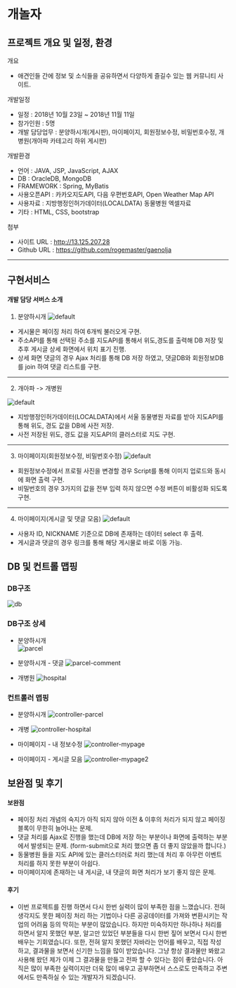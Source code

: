 개놀자
======

프로젝트 개요 및 일정, 환경
-------------------------

 개요
  + 애견인들 간에 정보 및 소식들을 공유하면서 다양하게 즐길수 있는 웹 커뮤니티 사이트.

 개발일정
  + 일정 : 2018년 10월 23일 ~ 2018년 11월 11일
  + 참가인원 : 5명
  + 개발 담당업무 : 분양하시개(게시판), 마이페이지, 회원정보수정, 비밀번호수정, 개병원(개아파 카테고리 하위 게시판)

 개발환경
  + 언어 : JAVA, JSP, JavaScript, AJAX
  + DB : OracleDB, MongoDB
  + FRAMEWORK : Spring, MyBatis
  + 사용오픈API : 카카오지도API, 다음 우편번호API, Open Weather Map API
  + 사용자료 : 지방행정인허가데이터(LOCALDATA) 동물병원 엑셀자료
  + 기타 : HTML, CSS, bootstrap

첨부
  + 사이트 URL : http://13.125.207.28
  + Github URL : https://github.com/rogemaster/gaenolja
  
***
구현서비스
----------

#### 개발 담당 서버스 소개
  1. 분양하시개 
![default](https://user-images.githubusercontent.com/40861712/48950402-5b364080-ef7e-11e8-8214-94534846ead4.png)

   + 게시물은 페이징 처리 하여 6개씩 불러오게 구현.
   + 주소API를 통해 선택된 주소를 지도API를 통해서 위도,경도를 출력해 DB 저장 및 추후 게시글 상세 화면에서 위치 표기 진행.
   + 상세 화면 댓글의 경우 Ajax 처리를 통해 DB 저장 하였고, 댓글DB와 회원정보DB를 join 하여 댓글 리스트를 구현.
   
 ***
  2. 개아파 -> 개병원
  
![default](https://user-images.githubusercontent.com/40861712/48951002-625e4e00-ef80-11e8-8b87-c1db76d7344e.png)
 
   + 지방행정인허가데이터(LOCALDATA)에서 서울 동물병원 자료를 받아 지도API를 통해 위도, 경도 값을 DB에 사전 저장.
   + 사전 저장된 위도, 경도 값을 지도API의 클러스터로 지도 구현.
   
 *** 
  3. 마이페이지(회원정보수정, 비밀번호수정)
 ![default](https://user-images.githubusercontent.com/40861712/48951431-e7963280-ef81-11e8-8a7f-7f0996396c49.png)
 
   + 회원정보수정에서 프로필 사진을 변경할 경우 Script를 통해 이미지 업로드와 동시에 화면 출력 구현.
   + 비밀번호의 경우 3가지의 값을 전부 입력 하지 않으면 수정 버튼이 비활성화 되도록 구현.
   
 ***
  4. 마이페이지(게시글 및 댓글 모음)
 ![default](https://user-images.githubusercontent.com/40861712/48951773-27a9e500-ef83-11e8-9138-818069d48f46.png)
 
   + 사용자 ID, NICKNAME 기준으로 DB에 존재하는 데이터 select 후 출력.
   + 게시글과 댓글의 경우 링크를 통해 해당 게시물로 바로 이동 가능.

  
DB 및 컨트롤 맵핑
----------------

### DB구조
 ![db](https://user-images.githubusercontent.com/40861712/50090955-5008c480-024d-11e9-98d3-20128be35980.png)

### DB구조 상세
  
   + 분양하시개   
 ![parcel](https://user-images.githubusercontent.com/40861712/50091339-73803f00-024e-11e9-8118-8bbd90052690.png)

   + 분양하시개 - 댓글
 ![parcel-comment](https://user-images.githubusercontent.com/40861712/50091373-8b57c300-024e-11e9-85fd-9089c0d34d25.png)

   + 개병원
 ![hospital](https://user-images.githubusercontent.com/40861712/50091441-c6f28d00-024e-11e9-8a8e-774018c000cf.png)

### 컨트롤러 맵핑
  
   + 분양하시개
 ![controller-parcel](https://user-images.githubusercontent.com/40861712/50091541-028d5700-024f-11e9-97ec-24ed25dc2967.png)

   + 개병
 ![controller-hospital](https://user-images.githubusercontent.com/40861712/50091570-13d66380-024f-11e9-8f18-b769ede26a8b.png)

   + 마이페이지 - 내 정보수정
 ![controller-mypage](https://user-images.githubusercontent.com/40861712/50091590-23ee4300-024f-11e9-9ac0-6bc933c11fba.png)

   + 마이페이지 - 게시글 모음
 ![controller-mypage2](https://user-images.githubusercontent.com/40861712/50091631-3ff1e480-024f-11e9-8107-16d592115b74.png)


보완점 및 후기
-------------

 #### 보완점
  + 페이징 처리 개념의 숙지가 아직 되지 않아 이전 & 이후의 처리가 되지 않고 페이징 블록이 무한히 늘어나는 문제.
  + 댓글 처리를 Ajax로 진행을 했는데 DB에 저장 하는 부분이나 화면에 출력하는 부분에서 발생되는 문제.
   (form-submit으로 처리 했으면 좀 더 좋지 않았을까 합니다.)
  + 동물병원 들을 지도 API에 있는 클러스터러로 처리 했는데 처리 후 아무런 이벤트 처리를 하지 못한 부분이 아쉽다.
  + 마이페이지에 존재하는 내 게시글, 내 댓글의 화면 처리가 보기 좋지 않은 문제.

 #### 후기
  + 이번 프로젝트를 진행 하면서 다시 한번 실력이 많이 부족한 점을 느꼈습니다. 전혀 생각지도 못한 페이징 처리 하는 기법이나
   다른 공공데이터를 가져와 변환시키는 작업의 어려움 등의 막히는 부분이 많았습니다. 하지만 미숙하지만 하나하나 처리를 
   하면서 알지 못했던 부분, 알고만 있었던 부분들을 다시 한번 짚어 보면서 다시 한번 배우는 기회였습니다.
   또한, 전혀 알지 못했던 자바라는 언어를 배우고, 직접 작성 하고, 결과물을 보면서 신기한 느낌을 많이 받았습니다.
   그냥 항상 결과물만 봐왔고 사용해 왔던 제가 이제 그 결과물을 만들고 전파 할 수 있다는 점이 좋았습니다.
   아직은 많이 부족한 실력이지만 더욱 많이 배우고 공부하면서 스스로도 만족하고 주변에서도 만족하실 수 있는 개발자가 되겠습니다.

